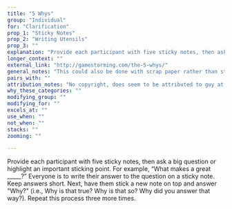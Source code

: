 ```yaml
---
title: "5 Whys"
group: "Individual"
for: "Clarification"
prop_1: "Sticky Notes"
prop_2: "Writing Utensils"
prop_3: ""
explanation: "Provide each participant with five sticky notes, then ask a big question or highlight an important sticking point. For example, “What makes a great _____?” Everyone is to write their answer to the question on a sticky note. Keep answers short. Next, have them stick a new note on top and answer \"Why?\" (i.e., Why is that true? Why is that so? Why did you answer that way?). Repeat this process three more times."
longer_context: ""
external_link: "http://gamestorming.com/the-5-whys/"
general_notes: "This could also be done with scrap paper rather than sticky notes."
pairs_with: ""
attribution_notes: "No copyright, does seem to be attributed to guy at Toyota in the 30s. https://www.toolshero.com/problem-solving/5-whys-analysis/"
why_these_categories: ""
modifying_group: ""
modifying_for: ""
excels_at: ""
use_when: ""
not_when: ""
stacks: ""
zooming: ""

---
```


Provide each participant with five sticky notes, then ask a big question or highlight an important sticking point. For example, “What makes a great _____?” Everyone is to write their answer to the question on a sticky note. Keep answers short. Next, have them stick a new note on top and answer "Why?" (i.e., Why is that true? Why is that so? Why did you answer that way?). Repeat this process three more times.
